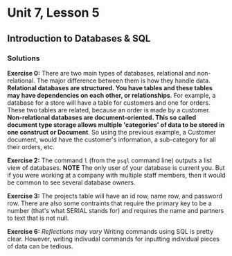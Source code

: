 # Unit 7, Lesson 5

## Introduction to Databases & SQL

### Solutions

**Exercise 0:**
There are two main types of databases, relational and non-relational. The major difference between them is how they handle data. **Relational databases are structured. You have tables and these tables may have dependencies on each other, or relationships**. For example, a database for a store will have a table for customers and one for orders. These two tables are related, because an order is made by a customer. **Non-relational databases are document-oriented. This so called document type storage allows multiple 'categories' of data to be stored in one construct or Document**. So using the previous example, a Customer document, would have the customer's information, a sub-category for all their orders, etc.

**Exercise 2:**
The command `l` (from the `psql` command line) outputs a list view of databases. **NOTE** The only user of your database is current you. But if you were working at a company with multiple staff members, then it would be common to see several database owners.

**Exercise 3:**
The projects table will have an id row, name row, and password row. There are also some contraints that require the primary key to be a number (that's what SERIAL stands for) and requires the name and partners to text that is not null.

**Exercise 6:**
_Reflections may vary_
Writing commands using SQL is pretty clear. However, writing indivudal commands for inputting individual pieces of data can be tedious.
